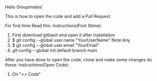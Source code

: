 Hello Groupmates!

This is how to open the code and add a Pull Request

For first time Read this:
Instructions(First Stime):
1. First download gitbash and open it after installation
2. $ git config --global user.name "YourUserName" Note:Any
3. $ git config --global user.email "YourEmail"
4. git config --global init.default branch main

After you have done to open the code, clone and make some changes do these:
Instructions(Open Code):
1. On "<> Code" 
